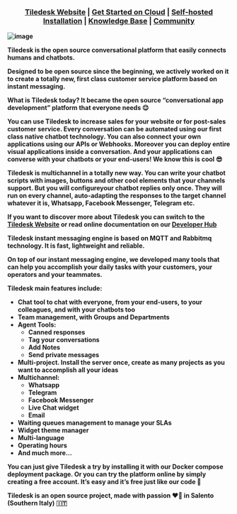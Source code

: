 <h3 align="center">
  <b><a href="https://tiledesk.com/?utm_source=github" target="_blank">Tiledesk Website</a></b>
  |
  <b><a href="https://console.tiledesk.com/v2/dashboard/#/signup/?utm_source=github" target="_blank">Get Started on Cloud</a></b>
  |
  <b><a href="https://tiledesk.com/install/?utm_source=github" target="_blank">Self-hosted Installation</a><b>
  |
  <b><a href="https://gethelp.tiledesk.com/?utm_source=github" target="_blank">Knowledge Base</a><b>
  |
  <b><a href="https://developer.tiledesk.com/community/?utm_source=github" target="_blank">Community</a><b>
</h3>

![image](https://user-images.githubusercontent.com/32564846/181367757-77773e70-4e86-4c99-a617-a1a0e504fcd9.png)

Tiledesk is the <b>open source conversational platform<b> that easily connects humans and chatbots.

Designed to be open source since the beginning, we actively worked on it to create a totally new, <b>first class customer service platform<b> based on instant messaging.

What is Tiledesk today? It became the open source <b>“conversational app development” platform<b> that everyone needs 😌

You can use Tiledesk to <b>increase sales for your website<b> or for <b>post-sales customer service<b>. Every conversation can be automated using our first class native chatbot technology.
You can also connect your own applications using our APIs or Webhooks.
Moreover you can deploy entire visual applications inside a conversation. And your applications can converse with your chatbots or your end-users! We know this is cool 😎

Tiledesk is <b>multichannel<b> in a totally new way. You can write your chatbot scripts with images, buttons and other cool elements that your channels support. But you will configureyour chatbot replies only once. They will run on every channel, auto-adapting the responses to the target channel whatever it is, Whatsapp, Facebook Messenger, Telegram etc.

If you want to discover more about Tiledesk you can switch to the <b><a href="https://tiledesk.com/?utm_source=github" target="_blank">Tiledesk Website</a></b> or read online documentation on our <b><a href="https://developer.tiledesk.com/?utm_source=github" target="_blank">Developer Hub</a>

Tiledesk instant messaging engine is based on MQTT and Rabbitmq technology. It is fast, lightweight and reliable.

On top of our instant messaging engine, we developed many tools that can help you accomplish your daily tasks with your customers, your operators and your teammates.

Tiledesk </b>main features</b> include:
* </b>Chat tool</b> to chat with everyone, from your end-users, to your colleagues, and with your chatbots too
* </b>Team management</b>, with Groups and Departments
* </b>Agent Tools</b>: 
  * Canned responses 
  * Tag your conversations 
  * Add Notes
  * Send private messages 
* </b>Multi-project</b>. Install the server once, create as many projects as you want to accomplish all your ideas
* </b>Multichannel</b>: 
  * Whatsapp 
  * Telegram 
  * Facebook Messenger
  * Live Chat widget
  * Email
* Waiting </b>queues management</b> to manage your SLAs
* </b>Widget theme</b> manager
* </b>Multi-language</b>
* </b>Operating hours</b>
* And much more…

You can just give Tiledesk a try by installing it with our Docker compose deployment package. Or you can try the platform online by simply creating a free account. It’s easy and it’s free just like our code 🙂

Tiledesk is an open source project, made with passion ❤️‍🔥 in Salento (Southern Italy) 🇮🇹
